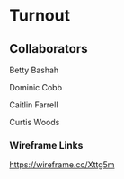# Turnout

## Collaborators 
Betty Bashah

Dominic Cobb

Caitlin Farrell

Curtis Woods

### Wireframe Links
https://wireframe.cc/Xttg5m